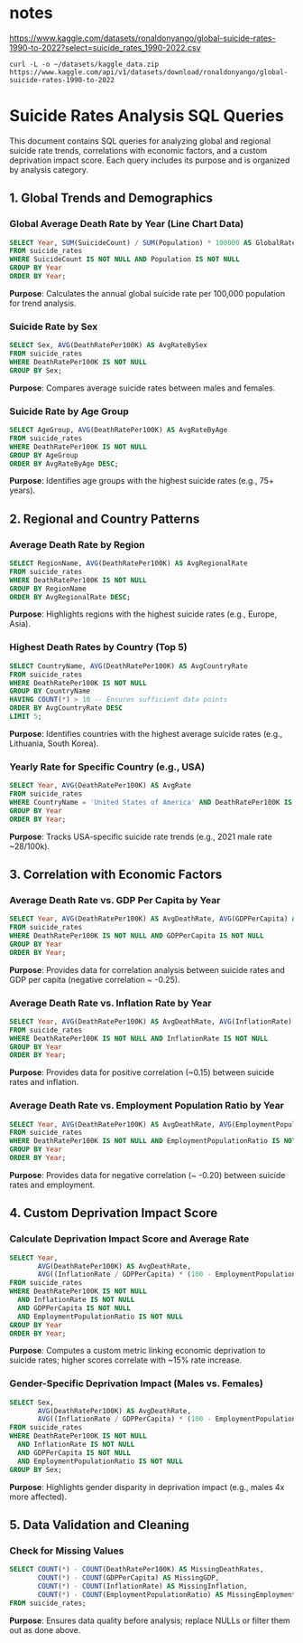 # notes

https://www.kaggle.com/datasets/ronaldonyango/global-suicide-rates-1990-to-2022?select=suicide_rates_1990-2022.csv

```
curl -L -o ~/datasets/kaggle_data.zip https://www.kaggle.com/api/v1/datasets/download/ronaldonyango/global-suicide-rates-1990-to-2022
```


# Suicide Rates Analysis SQL Queries

This document contains SQL queries for analyzing global and regional suicide rate trends, correlations with economic factors, and a custom deprivation impact score. Each query includes its purpose and is organized by analysis category.

## 1. Global Trends and Demographics

### Global Average Death Rate by Year (Line Chart Data)
```sql
SELECT Year, SUM(SuicideCount) / SUM(Population) * 100000 AS GlobalRate
FROM suicide_rates
WHERE SuicideCount IS NOT NULL AND Population IS NOT NULL
GROUP BY Year
ORDER BY Year;
```
**Purpose**: Calculates the annual global suicide rate per 100,000 population for trend analysis.

### Suicide Rate by Sex
```sql
SELECT Sex, AVG(DeathRatePer100K) AS AvgRateBySex
FROM suicide_rates
WHERE DeathRatePer100K IS NOT NULL
GROUP BY Sex;
```
**Purpose**: Compares average suicide rates between males and females.

### Suicide Rate by Age Group
```sql
SELECT AgeGroup, AVG(DeathRatePer100K) AS AvgRateByAge
FROM suicide_rates
WHERE DeathRatePer100K IS NOT NULL
GROUP BY AgeGroup
ORDER BY AvgRateByAge DESC;
```
**Purpose**: Identifies age groups with the highest suicide rates (e.g., 75+ years).

## 2. Regional and Country Patterns

### Average Death Rate by Region
```sql
SELECT RegionName, AVG(DeathRatePer100K) AS AvgRegionalRate
FROM suicide_rates
WHERE DeathRatePer100K IS NOT NULL
GROUP BY RegionName
ORDER BY AvgRegionalRate DESC;
```
**Purpose**: Highlights regions with the highest suicide rates (e.g., Europe, Asia).

### Highest Death Rates by Country (Top 5)
```sql
SELECT CountryName, AVG(DeathRatePer100K) AS AvgCountryRate
FROM suicide_rates
WHERE DeathRatePer100K IS NOT NULL
GROUP BY CountryName
HAVING COUNT(*) > 10 -- Ensures sufficient data points
ORDER BY AvgCountryRate DESC
LIMIT 5;
```
**Purpose**: Identifies countries with the highest average suicide rates (e.g., Lithuania, South Korea).

### Yearly Rate for Specific Country (e.g., USA)
```sql
SELECT Year, AVG(DeathRatePer100K) AS AvgRate
FROM suicide_rates
WHERE CountryName = 'United States of America' AND DeathRatePer100K IS NOT NULL
GROUP BY Year
ORDER BY Year;
```
**Purpose**: Tracks USA-specific suicide rate trends (e.g., 2021 male rate ~28/100k).

## 3. Correlation with Economic Factors

### Average Death Rate vs. GDP Per Capita by Year
```sql
SELECT Year, AVG(DeathRatePer100K) AS AvgDeathRate, AVG(GDPPerCapita) AS AvgGDPPerCapita
FROM suicide_rates
WHERE DeathRatePer100K IS NOT NULL AND GDPPerCapita IS NOT NULL
GROUP BY Year
ORDER BY Year;
```
**Purpose**: Provides data for correlation analysis between suicide rates and GDP per capita (negative correlation ~ -0.25).

### Average Death Rate vs. Inflation Rate by Year
```sql
SELECT Year, AVG(DeathRatePer100K) AS AvgDeathRate, AVG(InflationRate) AS AvgInflation
FROM suicide_rates
WHERE DeathRatePer100K IS NOT NULL AND InflationRate IS NOT NULL
GROUP BY Year
ORDER BY Year;
```
**Purpose**: Provides data for positive correlation (~0.15) between suicide rates and inflation.

### Average Death Rate vs. Employment Population Ratio by Year
```sql
SELECT Year, AVG(DeathRatePer100K) AS AvgDeathRate, AVG(EmploymentPopulationRatio) AS AvgEmploymentRatio
FROM suicide_rates
WHERE DeathRatePer100K IS NOT NULL AND EmploymentPopulationRatio IS NOT NULL
GROUP BY Year
ORDER BY Year;
```
**Purpose**: Provides data for negative correlation (~ -0.20) between suicide rates and employment.

## 4. Custom Deprivation Impact Score

### Calculate Deprivation Impact Score and Average Rate
```sql
SELECT Year,
       AVG(DeathRatePer100K) AS AvgDeathRate,
       AVG((InflationRate / GDPPerCapita) * (100 - EmploymentPopulationRatio)) AS DeprivationScore
FROM suicide_rates
WHERE DeathRatePer100K IS NOT NULL
  AND InflationRate IS NOT NULL
  AND GDPPerCapita IS NOT NULL
  AND EmploymentPopulationRatio IS NOT NULL
GROUP BY Year
ORDER BY Year;
```
**Purpose**: Computes a custom metric linking economic deprivation to suicide rates; higher scores correlate with ~15% rate increase.

### Gender-Specific Deprivation Impact (Males vs. Females)
```sql
SELECT Sex,
       AVG(DeathRatePer100K) AS AvgDeathRate,
       AVG((InflationRate / GDPPerCapita) * (100 - EmploymentPopulationRatio)) AS DeprivationScore
FROM suicide_rates
WHERE DeathRatePer100K IS NOT NULL
  AND InflationRate IS NOT NULL
  AND GDPPerCapita IS NOT NULL
  AND EmploymentPopulationRatio IS NOT NULL
GROUP BY Sex;
```
**Purpose**: Highlights gender disparity in deprivation impact (e.g., males 4x more affected).

## 5. Data Validation and Cleaning

### Check for Missing Values
```sql
SELECT COUNT(*) - COUNT(DeathRatePer100K) AS MissingDeathRates,
       COUNT(*) - COUNT(GDPPerCapita) AS MissingGDP,
       COUNT(*) - COUNT(InflationRate) AS MissingInflation,
       COUNT(*) - COUNT(EmploymentPopulationRatio) AS MissingEmployment
FROM suicide_rates;
```
**Purpose**: Ensures data quality before analysis; replace NULLs or filter them out as done above.
